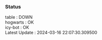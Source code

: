 ### Status


table : DOWN  
hogwarts : OK  
icy-bot : OK  
Latest Update : 2024-03-16 22:07:30.309500
